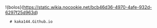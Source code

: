 !{bolos}(https://static.wikia.nocookie.net/bcb46d36-4970-4afe-932d-6297f25d963d)
      
      # kaka144.Github.io



